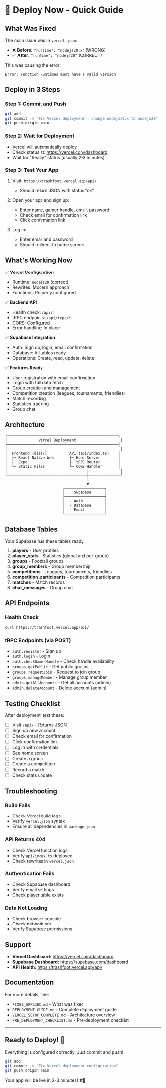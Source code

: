 # 🚀 Deploy Now - Quick Guide

## What Was Fixed

The main issue was in `vercel.json`:
- ❌ **Before:** `"runtime": "nodejs20.x"` (WRONG)
- ✅ **After:** `"runtime": "nodejs20"` (CORRECT)

This was causing the error:
```
Error: Function Runtimes must have a valid version
```

## Deploy in 3 Steps

### Step 1: Commit and Push
```bash
git add .
git commit -m "Fix Vercel deployment - change nodejs20.x to nodejs20"
git push origin main
```

### Step 2: Wait for Deployment
- Vercel will automatically deploy
- Check status at: https://vercel.com/dashboard
- Wait for "Ready" status (usually 2-3 minutes)

### Step 3: Test Your App
1. Visit: `https://trashfoot.vercel.app/api/`
   - Should return JSON with status "ok"

2. Open your app and sign up:
   - Enter name, gamer handle, email, password
   - Check email for confirmation link
   - Click confirmation link

3. Log in:
   - Enter email and password
   - Should redirect to home screen

## What's Working Now

✅ **Vercel Configuration**
- Runtime: `nodejs20` (correct)
- Rewrites: Modern approach
- Functions: Properly configured

✅ **Backend API**
- Health check: `/api/`
- tRPC endpoints: `/api/trpc/*`
- CORS: Configured
- Error handling: In place

✅ **Supabase Integration**
- Auth: Sign up, login, email confirmation
- Database: All tables ready
- Operations: Create, read, update, delete

✅ **Features Ready**
- User registration with email confirmation
- Login with full data fetch
- Group creation and management
- Competition creation (leagues, tournaments, friendlies)
- Match recording
- Statistics tracking
- Group chat

## Architecture

```
┌──────────────────────────────────────────────────┐
│              Vercel Deployment                    │
├──────────────────────────────────────────────────┤
│                                                   │
│  Frontend (dist/)          API (api/index.ts)    │
│  ├─ React Native Web       ├─ Hono Server        │
│  ├─ Expo                   ├─ tRPC Router        │
│  └─ Static Files           └─ CORS Handler       │
│                                    │              │
└────────────────────────────────────┼──────────────┘
                                     │
                                     ▼
                          ┌──────────────────┐
                          │    Supabase      │
                          ├──────────────────┤
                          │  - Auth          │
                          │  - Database      │
                          │  - Email         │
                          └──────────────────┘
```

## Database Tables

Your Supabase has these tables ready:

1. **players** - User profiles
2. **player_stats** - Statistics (global and per-group)
3. **groups** - Football groups
4. **group_members** - Group membership
5. **competitions** - Leagues, tournaments, friendlies
6. **competition_participants** - Competition participants
7. **matches** - Match records
8. **chat_messages** - Group chat

## API Endpoints

### Health Check
```bash
curl https://trashfoot.vercel.app/api/
```

### tRPC Endpoints (via POST)
- `auth.register` - Sign up
- `auth.login` - Login
- `auth.checkGamerHandle` - Check handle availability
- `groups.getPublic` - Get public groups
- `groups.requestJoin` - Request to join group
- `groups.manageMember` - Manage group member
- `admin.getAllAccounts` - Get all accounts (admin)
- `admin.deleteAccount` - Delete account (admin)

## Testing Checklist

After deployment, test these:

- [ ] Visit `/api/` - Returns JSON
- [ ] Sign up new account
- [ ] Check email for confirmation
- [ ] Click confirmation link
- [ ] Log in with credentials
- [ ] See home screen
- [ ] Create a group
- [ ] Create a competition
- [ ] Record a match
- [ ] Check stats update

## Troubleshooting

### Build Fails
- Check Vercel build logs
- Verify `vercel.json` syntax
- Ensure all dependencies in `package.json`

### API Returns 404
- Check Vercel function logs
- Verify `api/index.ts` deployed
- Check rewrites in `vercel.json`

### Authentication Fails
- Check Supabase dashboard
- Verify email settings
- Check player table exists

### Data Not Loading
- Check browser console
- Check network tab
- Verify Supabase permissions

## Support

- **Vercel Dashboard:** https://vercel.com/dashboard
- **Supabase Dashboard:** https://supabase.com/dashboard
- **API Health:** https://trashfoot.vercel.app/api/

## Documentation

For more details, see:
- `FIXES_APPLIED.md` - What was fixed
- `DEPLOYMENT_GUIDE.md` - Complete deployment guide
- `VERCEL_SETUP_COMPLETE.md` - Architecture overview
- `PRE_DEPLOYMENT_CHECKLIST.md` - Pre-deployment checklist

---

## Ready to Deploy! 🎉

Everything is configured correctly. Just commit and push!

```bash
git add .
git commit -m "Fix Vercel deployment configuration"
git push origin main
```

Your app will be live in 2-3 minutes! ⚽🚀
